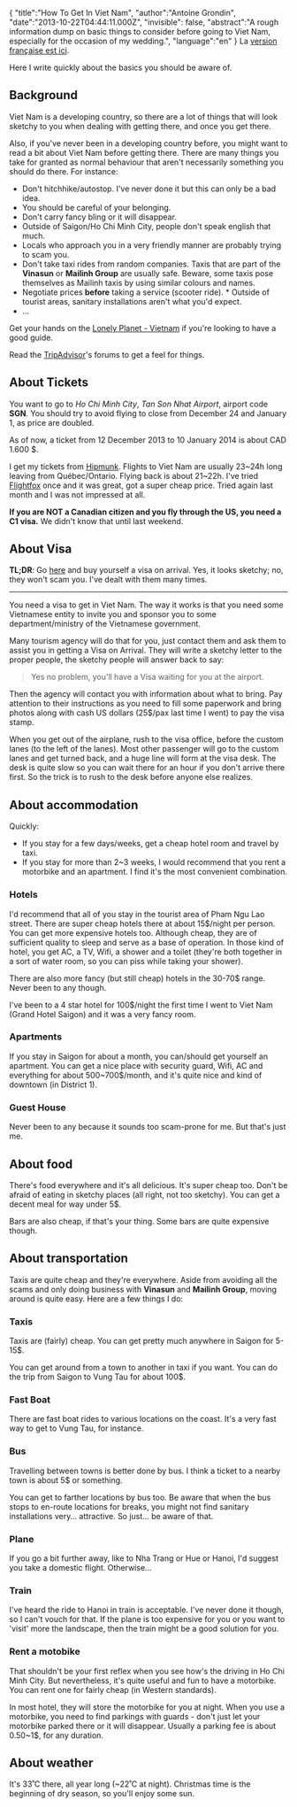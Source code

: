 {
    "title":"How To Get In Viet Nam",
    "author":"Antoine Grondin",
    "date":"2013-10-22T04:44:11.000Z",
    "invisible": false,
    "abstract":"A rough information dump on basic things to consider before going to Viet Nam, especially for the occasion of my wedding.",
    "language":"en"
}
La [version française est ici](/posts/comment_aller_au_viet_nam).

Here I write quickly about the basics you should be aware of.

## Background

Viet Nam is a developing country, so there are a lot of things that will look sketchy to you when dealing with getting there, and once you get there.

Also, if you've never been in a developing country before, you might want to read a bit about Viet Nam before getting there.  There are many things you take for granted as normal behaviour that aren't necessarily something you should do there.  For instance:

* Don't hitchhike/autostop.  I've never done it but this can only be a bad idea.
* You should be careful of your belonging.
* Don't carry fancy bling or it will disappear.
* Outside of Saigon/Ho Chi Minh City, people don't speak english that much.
* Locals who approach you in a very friendly manner are probably trying to scam you.
* Don't take taxi rides from random companies. Taxis that are part of the __Vinasun__ or __Mailinh Group__ are usually safe.  Beware, some taxis pose themselves as Mailinh taxis by using similar colours and names.
* Negotiate prices __before__ taking a service (scooter ride).  * Outside of tourist areas, sanitary installations aren't what you'd expect.
* …

Get your hands on the [Lonely Planet - Vietnam](http://www.amazon.com/gp/product/1741797152/ref=as_li_ss_tl?ie=UTF8&camp=1789&creative=390957&creativeASIN=1741797152&linkCode=as2&tag=antoineim-20) if you're looking to have a good guide.

Read the [TripAdvisor](http://www.tripadvisor.com/Tourism-g293925-Ho_Chi_Minh_City-Vacations.html)'s forums to get a feel for things.

## About Tickets

You want to go to _Ho Chi Minh City_, _Tan Son Nhat Airport_, airport code __SGN__.  You should try to avoid flying to close from December 24 and January 1, as price are doubled.

As of now, a ticket from 12 December 2013 to 10 January 2014 is about CAD 1.600 $.

I get my tickets from [Hipmunk](http://www.hipmunk.com/).  Flights to Viet Nam are usually 23~24h long leaving from Québec/Ontario.  Flying back is about 21~22h.  I've tried [Flightfox](https://flightfox.com/) once and it was great, got a super cheap price.  Tried again last month and I was not impressed at all.

__If you are NOT a Canadian citizen and you fly through the US, you need a C1 visa.__  We didn't know that until last weekend.

## About Visa

__TL;DR__: Go [here](http://www.hotels-in-vietnam.com/vietnam/vietnam-visa.html) and buy yourself a visa on arrival.  Yes, it looks sketchy; no, they won't scam you.  I've dealt with them many times.

---

You need a visa to get in Viet Nam.  The way it works is that you need some Vietnamese entity to invite you and sponsor you to some department/ministry of the Vietnamese government.

Many tourism agency will do that for you, just contact them and ask them to assist you in getting a Visa on Arrival.  They will write a sketchy letter to the proper people, the sketchy people will answer back to say:

> Yes no problem, you'll have a Visa waiting for you at the airport.

Then the agency will contact you with information about what to bring.  Pay attention to their instructions as you need to fill some paperwork and bring photos along with cash US dollars (25$/pax last time I went) to pay the visa stamp.

When you get out of the airplane, rush to the visa office, before the custom lanes (to the left of the lanes).  Most other passenger will go to the custom lanes and get turned back, and a huge line will form at the visa desk.  The desk is quite slow so you can wait there for an hour if you don't arrive there first.  So the trick is to rush to the desk before anyone else realizes.

## About accommodation

Quickly:

* If you stay for a few days/weeks, get a cheap hotel room and travel by taxi.
* If you stay for more than 2~3 weeks, I would recommend that you rent a motorbike and an apartment.  I find it's the most convenient combination.

### Hotels

I'd recommend that all of you stay in the tourist area of Pham Ngu Lao street.  There are super cheap hotels there at about 15$/night per person. You can get more expensive hotels too.  Although cheap, they are of sufficient quality to sleep and serve as a base of operation.  In those kind of hotel, you get AC, a TV, Wifi, a shower and a toilet (they're both together in a sort of water room, so you can piss while taking your shower).

There are also more fancy (but still cheap) hotels in the 30-70$ range.  Never been to any though.

I've been to a 4 star hotel for 100$/night the first time I went to Viet Nam (Grand Hotel Saigon) and it was a very fancy room.

### Apartments

If you stay in Saigon for about a month, you can/should get yourself an apartment.  You can get a nice place with security guard, Wifi, AC and everything for about 500~700$/month, and it's quite nice and kind of downtown (in District 1).

### Guest House

Never been to any because it sounds too scam-prone for me.  But that's just me.

## About food

There's food everywhere and it's all delicious.  It's super cheap too.  Don't be afraid of eating in sketchy places (all right, not too sketchy).  You can get a decent meal for way under 5$.

Bars are also cheap, if that's your thing.  Some bars are quite expensive though.

## About transportation

Taxis are quite cheap and they're everywhere.  Aside from avoiding all the scams and only doing business with __Vinasun__ and __Mailinh Group__, moving around is quite easy.  Here are a few things I do:

### Taxis

Taxis are (fairly) cheap.  You can get pretty much anywhere in Saigon for 5-15$.

You can get around from a town to another in taxi if you want.  You can do the trip from Saigon to Vung Tau for about 100$.

### Fast Boat

There are fast boat rides to various locations on the coast.  It's a very fast way to get to Vung Tau, for instance.

### Bus

Travelling between towns is better done by bus.  I think a ticket to a nearby town is about 5$ or something.

You can get to farther locations by bus too.  Be aware that when the bus stops to en-route locations for breaks, you might not find sanitary installations very… attractive.  So just… be aware of that.

### Plane

If you go a bit further away, like to Nha Trang or Hue or Hanoi, I'd suggest you take a domestic flight.  Otherwise…

### Train

I've heard the ride to Hanoi in train is acceptable.  I've never done it though, so I can't vouch for that.  If the plane is too expensive for you or you want to 'visit' more the landscape, then the train might be a good solution for you.

### Rent a motobike

That shouldn't be your first reflex when you see how's the driving in Ho Chi Minh City.  But nevertheless, it's quite useful and fun to have a motorbike.  You can rent one for fairly cheap (in Western standards).

In most hotel, they will store the motorbike for you at night.  When you use a motorbike, you need to find parkings with guards - don't just let your motorbike parked there or it will disappear.  Usually a parking fee is about 0.50~1$, for any duration.

## About weather

It's 33˚C there, all year long (~22˚C at night).  Christmas time is the beginning of dry season, so you'll enjoy some sun.

